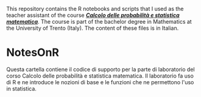 This repository contains the R notebooks and scripts that I used as the teacher assistant of the course [***Calcolo delle probabilità e statistica matematica***](https://sites.google.com/g.unitn.it/bonaccorsi/). The course is part of the bachelor degree in Mathematics at the University of Trento (Italy). The content of these files is in Italian.

# NotesOnR
Questa cartella contiene il codice di supporto per la parte di laboratorio del corso Calcolo delle probabilità e statistica matematica.  Il laboratorio fa uso di R e ne introduce le nozioni di base e le funzioni che ne permettono l'uso in statistica.
